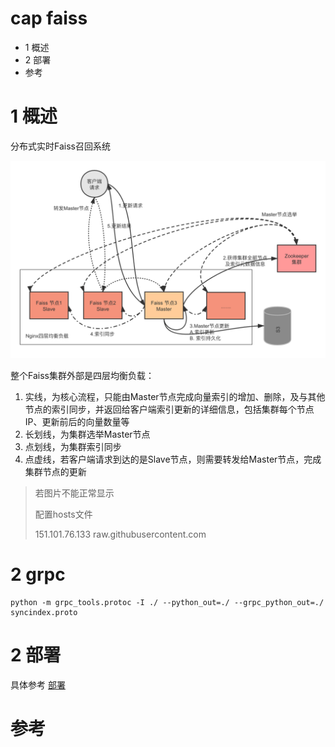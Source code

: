# cap faiss
- 1 概述
- 2 部署
- 参考

# 1 概述
分布式实时Faiss召回系统

![架构](doc/image/arc.png?raw=true)

整个Faiss集群外部是四层均衡负载：

1. 实线，为核心流程，只能由Master节点完成向量索引的增加、删除，及与其他节点的索引同步，并返回给客户端索引更新的详细信息，包括集群每个节点IP、更新前后的向量数量等
2. 长划线，为集群选举Master节点
3. 点划线，为集群索引同步
4. 点虚线，若客户端请求到达的是Slave节点，则需要转发给Master节点，完成集群节点的更新 

> 若图片不能正常显示
>
> 配置hosts文件
>
> 151.101.76.133 raw.githubusercontent.com

# 2 grpc
```shell script
python -m grpc_tools.protoc -I ./ --python_out=./ --grpc_python_out=./ syncindex.proto
```

# 2 部署
具体参考 [部署](doc/02.部署.md)

# 参考
